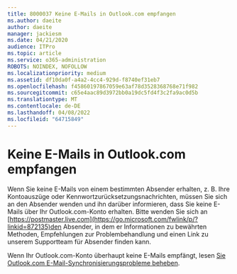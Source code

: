 ```yaml
---
title: 8000037 Keine E-Mails in Outlook.com empfangen
ms.author: daeite
author: daeite
manager: jackiesm
ms.date: 04/21/2020
audience: ITPro
ms.topic: article
ms.service: o365-administration
ROBOTS: NOINDEX, NOFOLLOW
ms.localizationpriority: medium
ms.assetid: df10da0f-a4a2-4cc4-929d-f8740ef31eb7
ms.openlocfilehash: f45860197867059e63af78d3528368768e71f982
ms.sourcegitcommit: c65e4aac89d3972bb0a19dc5fd4f3c2fa9ac0d5b
ms.translationtype: MT
ms.contentlocale: de-DE
ms.lasthandoff: 04/08/2022
ms.locfileid: "64715849"
---
```

# <a name="not-receiving-mail-in-outlookcom"></a>Keine E-Mails in Outlook.com empfangen

Wenn Sie keine E-Mails von einem bestimmten Absender erhalten, z. B. Ihre Kontoauszüge oder Kennwortzurücksetzungsnachrichten, müssen Sie sich an den Absender wenden und ihn darüber informieren, dass Sie keine E-Mails über Ihr Outlook.com-Konto erhalten. Bitte wenden Sie sich an [https://postmaster.live.com](https://go.microsoft.com/fwlink/p/?linkid=872135)den Absender, in dem er Informationen zu bewährten Methoden, Empfehlungen zur Problembehandlung und einen Link zu unserem Supportteam für Absender finden kann.
  
Wenn Ihr Outlook.com-Konto überhaupt keine E-Mails empfängt, lesen [Sie Outlook.com E-Mail-Synchronisierungsprobleme beheben](https://go.microsoft.com/fwlink/p/?linkid=874363).
